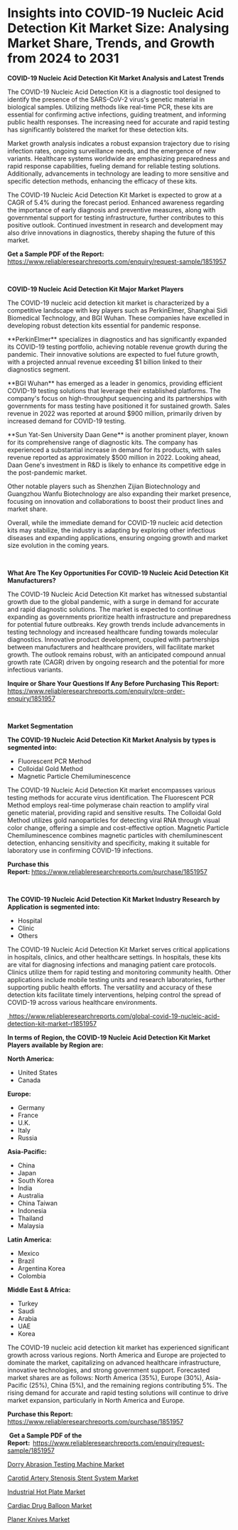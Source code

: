 <p><h1>Insights into COVID-19 Nucleic Acid Detection Kit Market Size: Analysing Market Share, Trends, and Growth from 2024 to 2031</h1></p><p><strong>COVID-19 Nucleic Acid Detection Kit Market Analysis and Latest Trends</strong></p>
<p><p>The COVID-19 Nucleic Acid Detection Kit is a diagnostic tool designed to identify the presence of the SARS-CoV-2 virus's genetic material in biological samples. Utilizing methods like real-time PCR, these kits are essential for confirming active infections, guiding treatment, and informing public health responses. The increasing need for accurate and rapid testing has significantly bolstered the market for these detection kits.</p><p>Market growth analysis indicates a robust expansion trajectory due to rising infection rates, ongoing surveillance needs, and the emergence of new variants. Healthcare systems worldwide are emphasizing preparedness and rapid response capabilities, fueling demand for reliable testing solutions. Additionally, advancements in technology are leading to more sensitive and specific detection methods, enhancing the efficacy of these kits.</p><p>The COVID-19 Nucleic Acid Detection Kit Market is expected to grow at a CAGR of 5.4% during the forecast period. Enhanced awareness regarding the importance of early diagnosis and preventive measures, along with governmental support for testing infrastructure, further contributes to this positive outlook. Continued investment in research and development may also drive innovations in diagnostics, thereby shaping the future of this market.</p></p>
<p><strong>Get a Sample PDF of the Report:&nbsp;</strong> <a href="https://www.reliableresearchreports.com/enquiry/request-sample/1851957?utm_campaign=31&utm_medium=2&utm_source=Github&utm_content=ia&utm_term=19102024&utm_id=covid-19-nucleic-acid-detection-kit">https://www.reliableresearchreports.com/enquiry/request-sample/1851957</a></p>
<p>&nbsp;</p>
<p><strong>COVID-19 Nucleic Acid Detection Kit Major Market Players</strong></p>
<p><p>The COVID-19 nucleic acid detection kit market is characterized by a competitive landscape with key players such as PerkinElmer, Shanghai Sidi Biomedical Technology, and BGI Wuhan. These companies have excelled in developing robust detection kits essential for pandemic response.</p><p>**PerkinElmer** specializes in diagnostics and has significantly expanded its COVID-19 testing portfolio, achieving notable revenue growth during the pandemic. Their innovative solutions are expected to fuel future growth, with a projected annual revenue exceeding $1 billion linked to their diagnostics segment.</p><p>**BGI Wuhan** has emerged as a leader in genomics, providing efficient COVID-19 testing solutions that leverage their established platforms. The company's focus on high-throughput sequencing and its partnerships with governments for mass testing have positioned it for sustained growth. Sales revenue in 2022 was reported at around $900 million, primarily driven by increased demand for COVID-19 testing.</p><p>**Sun Yat-Sen University Daan Gene** is another prominent player, known for its comprehensive range of diagnostic kits. The company has experienced a substantial increase in demand for its products, with sales revenue reported as approximately $500 million in 2022. Looking ahead, Daan Gene's investment in R&D is likely to enhance its competitive edge in the post-pandemic market.</p><p>Other notable players such as Shenzhen Zijian Biotechnology and Guangzhou Wanfu Biotechnology are also expanding their market presence, focusing on innovation and collaborations to boost their product lines and market share.</p><p>Overall, while the immediate demand for COVID-19 nucleic acid detection kits may stabilize, the industry is adapting by exploring other infectious diseases and expanding applications, ensuring ongoing growth and market size evolution in the coming years.</p></p>
<p>&nbsp;</p>
<p><strong>What Are The Key Opportunities For COVID-19 Nucleic Acid Detection Kit Manufacturers?</strong></p>
<p><p>The COVID-19 Nucleic Acid Detection Kit market has witnessed substantial growth due to the global pandemic, with a surge in demand for accurate and rapid diagnostic solutions. The market is expected to continue expanding as governments prioritize health infrastructure and preparedness for potential future outbreaks. Key growth trends include advancements in testing technology and increased healthcare funding towards molecular diagnostics. Innovative product development, coupled with partnerships between manufacturers and healthcare providers, will facilitate market growth. The outlook remains robust, with an anticipated compound annual growth rate (CAGR) driven by ongoing research and the potential for more infectious variants.</p></p>
<p><strong>Inquire or Share Your Questions If Any Before Purchasing This Report:</strong> <a href="https://www.reliableresearchreports.com/enquiry/pre-order-enquiry/1851957?utm_campaign=31&utm_medium=2&utm_source=Github&utm_content=ia&utm_term=19102024&utm_id=covid-19-nucleic-acid-detection-kit">https://www.reliableresearchreports.com/enquiry/pre-order-enquiry/1851957</a></p>
<p>&nbsp;</p>
<p><strong>Market Segmentation</strong></p>
<p><strong>The COVID-19 Nucleic Acid Detection Kit Market Analysis by types is segmented into:</strong></p>
<p><ul><li>Fluorescent PCR Method</li><li>Colloidal Gold Method</li><li>Magnetic Particle Chemiluminescence</li></ul></p>
<p><p>The COVID-19 Nucleic Acid Detection Kit market encompasses various testing methods for accurate virus identification. The Fluorescent PCR Method employs real-time polymerase chain reaction to amplify viral genetic material, providing rapid and sensitive results. The Colloidal Gold Method utilizes gold nanoparticles for detecting viral RNA through visual color change, offering a simple and cost-effective option. Magnetic Particle Chemiluminescence combines magnetic particles with chemiluminescent detection, enhancing sensitivity and specificity, making it suitable for laboratory use in confirming COVID-19 infections.</p></p>
<p><strong>Purchase this Report:&nbsp;</strong><a href="https://www.reliableresearchreports.com/purchase/1851957?utm_campaign=31&utm_medium=2&utm_source=Github&utm_content=ia&utm_term=19102024&utm_id=covid-19-nucleic-acid-detection-kit">https://www.reliableresearchreports.com/purchase/1851957</a></p>
<p>&nbsp;</p>
<p><strong>The COVID-19 Nucleic Acid Detection Kit Market Industry Research by Application is segmented into:</strong></p>
<p><ul><li>Hospital</li><li>Clinic</li><li>Others</li></ul></p>
<p><p>The COVID-19 Nucleic Acid Detection Kit Market serves critical applications in hospitals, clinics, and other healthcare settings. In hospitals, these kits are vital for diagnosing infections and managing patient care protocols. Clinics utilize them for rapid testing and monitoring community health. Other applications include mobile testing units and research laboratories, further supporting public health efforts. The versatility and accuracy of these detection kits facilitate timely interventions, helping control the spread of COVID-19 across various healthcare environments.</p></p>
<p><a href="https://www.reliableresearchreports.com/global-covid-19-nucleic-acid-detection-kit-market-r1851957?utm_campaign=31&utm_medium=2&utm_source=Github&utm_content=ia&utm_term=19102024&utm_id=covid-19-nucleic-acid-detection-kit">&nbsp;https://www.reliableresearchreports.com/global-covid-19-nucleic-acid-detection-kit-market-r1851957</a></p>
<p><strong>In terms of Region, the COVID-19 Nucleic Acid Detection Kit Market Players available by Region are:</strong></p>
<p>
    <p> <strong> North America: </strong>
        <ul>
            <li>United States</li>
            <li>Canada</li>
        </ul>
        </p> 
    <p> <strong> Europe: </strong>
        <ul>
            <li>Germany</li>
            <li>France</li>
            <li>U.K.</li>
            <li>Italy</li>
            <li>Russia</li>
        </ul>
        </p> 
    <p> <strong> Asia-Pacific: </strong>
        <ul>
            <li>China</li>
            <li>Japan</li>
            <li>South Korea</li>
            <li>India</li>
            <li>Australia</li>
            <li>China Taiwan</li>
            <li>Indonesia</li>
            <li>Thailand</li>
            <li>Malaysia</li>
        </ul>
        </p> 
    <p> <strong> Latin America: </strong>
        <ul>
            <li>Mexico</li>
            <li>Brazil</li>
            <li>Argentina Korea</li>
            <li>Colombia</li>
        </ul>
        </p> 
    <p> <strong> Middle East & Africa: </strong>
        <ul>
            <li>Turkey</li>
            <li>Saudi</li>
            <li>Arabia</li>
            <li>UAE</li>
            <li>Korea</li>
        </ul>
    </p>
    </p>
<p><p>The COVID-19 nucleic acid detection kit market has experienced significant growth across various regions. North America and Europe are projected to dominate the market, capitalizing on advanced healthcare infrastructure, innovative technologies, and strong government support. Forecasted market shares are as follows: North America (35%), Europe (30%), Asia-Pacific (25%), China (5%), and the remaining regions contributing 5%. The rising demand for accurate and rapid testing solutions will continue to drive market expansion, particularly in North America and Europe.</p></p>
<p><strong>Purchase this Report: </strong><a href="https://www.reliableresearchreports.com/purchase/1851957?utm_campaign=31&utm_medium=2&utm_source=Github&utm_content=ia&utm_term=19102024&utm_id=covid-19-nucleic-acid-detection-kit">https://www.reliableresearchreports.com/purchase/1851957</a></p>
<p>&nbsp;<strong>Get a Sample PDF of the Report:&nbsp;&nbsp;</strong><a href="https://www.reliableresearchreports.com/enquiry/request-sample/1851957?utm_campaign=31&utm_medium=2&utm_source=Github&utm_content=ia&utm_term=19102024&utm_id=covid-19-nucleic-acid-detection-kit">https://www.reliableresearchreports.com/enquiry/request-sample/1851957</a></p>
<p><strong></strong></p>
<p><p><a href="https://issuu.com/reportprime-2/docs/dorry-abrasion-testing-machine-mark_4519a5bd113d34?utm_campaign=31&utm_medium=2&utm_source=Github&utm_content=ia&utm_term=19102024&utm_id=covid-19-nucleic-acid-detection-kit">Dorry Abrasion Testing Machine Market</a></p><p><a href="https://github.com/cristy9x9bur/Market-Research-Report-List-1/blob/main/carotid-artery-stenosis-stent-system-market.md?utm_campaign=31&utm_medium=2&utm_source=Github&utm_content=ia&utm_term=19102024&utm_id=covid-19-nucleic-acid-detection-kit">Carotid Artery Stenosis Stent System Market</a></p><p><a href="https://issuu.com/reportprime-2/docs/industrial-hot-plate-market-size-20_469c84d12abf27?utm_campaign=31&utm_medium=2&utm_source=Github&utm_content=ia&utm_term=19102024&utm_id=covid-19-nucleic-acid-detection-kit">Industrial Hot Plate Market</a></p><p><a href="https://github.com/MonroeBullock54/Market-Research-Report-List-1/blob/main/cardiac-drug-balloon-market.md?utm_campaign=31&utm_medium=2&utm_source=Github&utm_content=ia&utm_term=19102024&utm_id=covid-19-nucleic-acid-detection-kit">Cardiac Drug Balloon Market</a></p><p><a href="https://www.linkedin.com/pulse/market-dynamics-future-trends-global-planer-knives-hbbfc?utm_campaign=31&utm_medium=2&utm_source=Github&utm_content=ia&utm_term=19102024&utm_id=covid-19-nucleic-acid-detection-kit">Planer Knives Market</a></p></p>